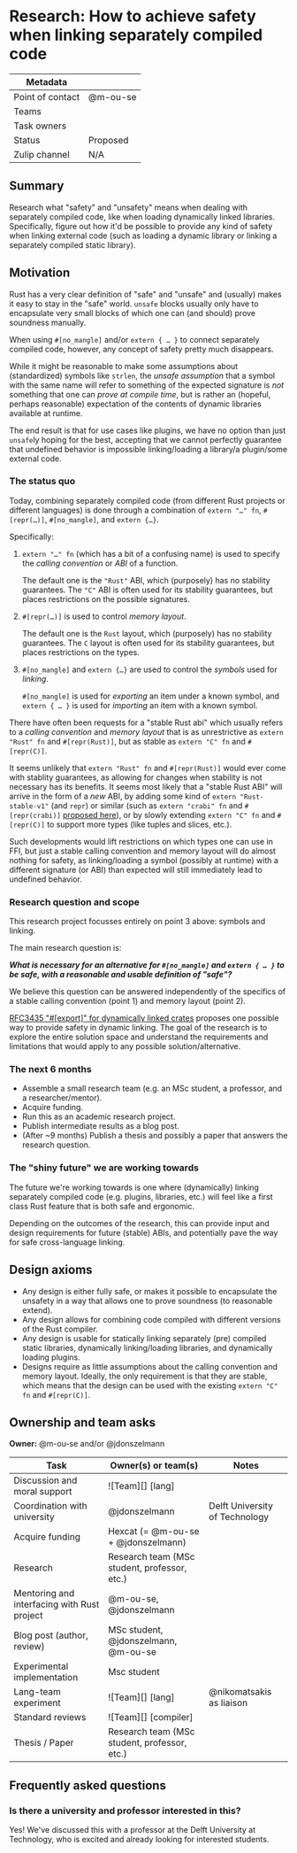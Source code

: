 # Research: How to achieve safety when linking separately compiled code

| Metadata         |                    |
|------------------|--------------------|
| Point of contact | @m-ou-se           |
| Teams | <!-- TEAMS WITH ASKS --> |
| Task owners      | <!-- TASK OWNERS --> |
| Status           | Proposed           |
| Zulip channel    | N/A                |

## Summary

Research what "safety" and "unsafety" means when dealing with separately compiled code, like when loading dynamically linked libraries.
Specifically, figure out how it'd be possible to provide any kind of safety when linking external code (such as loading a dynamic library or linking a separately compiled static library).

## Motivation

Rust has a very clear definition of "safe" and "unsafe" and (usually) makes it easy to stay in the "safe" world.
`unsafe` blocks usually only have to encapsulate very small blocks of which one can (and should) prove soundness manually.

When using `#[no_mangle]` and/or `extern { … }` to connect separately compiled code, however, any concept of safety pretty much disappears.

While it might be reasonable to make some assumptions about (standardized) symbols like `strlen`,
the _unsafe assumption_ that a symbol with the same name will refer to something of the expected signature
is _not_ something that one can _prove at compile time_, but is rather an (hopeful, perhaps reasonable) expectation of
the contents of dynamic libraries available at runtime.

The end result is that for use cases like plugins, we have no option than just `unsafe`ly hoping for the best,
accepting that we cannot perfectly guarantee that undefined behavior is impossible linking/loading a library/a plugin/some external code.

### The status quo

Today, combining separately compiled code (from different Rust projects or different languages)
is done through a combination of `extern "…" fn`, `#[repr(…)]`, `#[no_mangle]`, and `extern {…}`.

Specifically:

1. `extern "…" fn` (which has a bit of a confusing name) is used to specify the _calling convention_ or _ABI_ of a function.

   The default one is the `"Rust"` ABI, which (purposely) has no stability guarantees.
   The `"C"` ABI is often used for its stability guarantees, but places restrictions on the possible signatures.

2. `#[repr(…)]` is used to control _memory layout_.

   The default one is the `Rust` layout, which (purposely) has no stability guarantees.
   The `C` layout is often used for its stability guarantees, but places restrictions on the types.

3. `#[no_mangle]` and `extern {…}` are used to control the _symbols_ used for _linking_.

   `#[no_mangle]` is used for _exporting_ an item under a known symbol,
   and `extern { … }` is used for _importing_ an item with a known symbol.

There have often been requests for a "stable Rust abi" which usually refers to a _calling convention_ and _memory layout_ that is
as unrestrictive as `extern "Rust" fn` and `#[repr(Rust)]`, but as stable as `extern "C" fn` and `#[repr(C)]`.

It seems unlikely that `extern "Rust" fn` and `#[repr(Rust)]` would ever come with stablity guarantees, as allowing for changes when stability is not necessary has its benefits.
It seems most likely that a "stable Rust ABI" will arrive in the form of a _new_ ABI,
by adding some kind of `extern "Rust-stable-v1"` (and `repr`) or similar
(such as `extern "crabi" fn` and `#[repr(crabi)]` [proposed here](https://github.com/rust-lang/rust/pull/105586)),
or by slowly extending `extern "C" fn` and `#[repr(C)]` to support more types (like tuples and slices, etc.).

Such developments would lift restrictions on which types one can use in FFI, but just a stable calling convention and memory layout will do almost nothing for safety,
as linking/loading a symbol (possibly at runtime) with a different signature (or ABI) than expected will still immediately lead to undefined behavior.

### Research question and scope

This research project focusses entirely on point 3 above: symbols and linking.

The main research question is:

_**What is necessary for an alternative for `#[no_mangle]` and `extern { … }` to be safe, with a reasonable and usable definition of "safe"?**_

We believe this question can be answered independently of the specifics of a stable calling convention (point 1) and memory layout (point 2).

[RFC3435 "#[export]" for dynamically linked crates](https://github.com/rust-lang/rfcs/pull/3435) proposes one possible way to provide safety in dynamic linking.
The goal of the research is to explore the entire solution space and understand the requirements and limitations that would apply to any possible solution/alternative.

### The next 6 months

- Assemble a small research team (e.g. an MSc student, a professor, and a researcher/mentor).
- Acquire funding.
- Run this as an academic research project.
- Publish intermediate results as a blog post.
- (After ~9 months) Publish a thesis and possibly a paper that answers the research question.

### The "shiny future" we are working towards

The future we're working towards is one where (dynamically) linking separately compiled code (e.g. plugins, libraries, etc.)
will feel like a first class Rust feature that is both safe and ergonomic.

Depending on the outcomes of the research, this can provide input and design requirements for future (stable) ABIs, and potentially pave the way for
safe cross-language linking.

## Design axioms

- Any design is either fully safe, or makes it possible to encapsulate the unsafety in a way that allows one to prove soundness (to reasonable extend).
- Any design allows for combining code compiled with different versions of the Rust compiler.
- Any design is usable for statically linking separately (pre) compiled static libraries, dynamically linking/loading libraries, and dynamically loading plugins.
- Designs require as little assumptions about the calling convention and memory layout.
  Ideally, the only requirement is that they are stable, which means that the design can be used with the existing `extern "C" fn` and `#[repr(C)]`.

## Ownership and team asks

**Owner:** @m-ou-se and/or @jdonszelmann

| Task                                        | Owner(s) or team(s)                          | Notes                          |
|---------------------------------------------|----------------------------------------------|--------------------------------|
| Discussion and moral support                | ![Team][] [lang]                             |                                |
| Coordination with university                | @jdonszelmann                                | Delft University of Technology |
| Acquire funding                             | Hexcat (= @m-ou-se + @jdonszelmann)          |                                |
| Research                                    | Research team (MSc student, professor, etc.) |                                |
| Mentoring and interfacing with Rust project | @m-ou-se, @jdonszelmann                      |                                |
| Blog post (author, review)                  | MSc student, @jdonszelmann, @m-ou-se         |                                |
| Experimental implementation                 | Msc student                                  |                                |
| Lang-team experiment                        | ![Team][] [lang]                             | @nikomatsakis as liaison       |
| Standard reviews                            | ![Team][] [compiler]                         |                                |
| Thesis / Paper                              | Research team (MSc student, professor, etc.) |                                |

## Frequently asked questions

### Is there a university and professor interested in this?

Yes! We've discussed this with a professor at the Delft University at Technology, who is excited and already looking for interested students.
